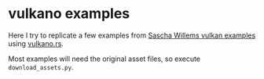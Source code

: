 # vulkano examples

Here I try to replicate a few examples from [Sascha Willems vulkan examples](https://github.com/SaschaWillems/Vulkan) using [vulkano.rs](https://vulkano.rs).

Most examples will need the original asset files, so execute `download_assets.py`.
